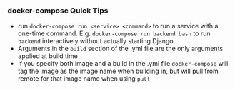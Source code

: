 ### docker-compose Quick Tips

- run `docker-compose run <service> <command>` to run a service with a one-time command. E.g. `docker-compose run backend bash` to run `backend` interactively without actually starting Django
- Arguments in the `build` section of the .yml file are the only arguments applied at build time
- If you specify both image and a build in the .yml file `docker-compose` will tag the image as the image name when building in, but will pull from remote for that image name when using `pull`